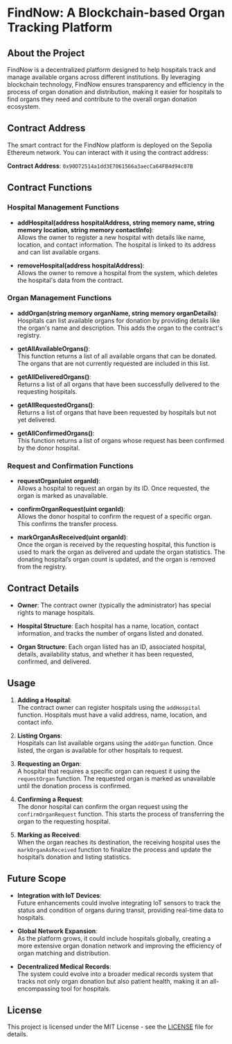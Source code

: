 # FindNow: A Blockchain-based Organ Tracking Platform

## About the Project
FindNow is a decentralized platform designed to help hospitals track and manage available organs across different institutions. By leveraging blockchain technology, FindNow ensures transparency and efficiency in the process of organ donation and distribution, making it easier for hospitals to find organs they need and contribute to the overall organ donation ecosystem.

## Contract Address
The smart contract for the FindNow platform is deployed on the Sepolia Ethereum network. You can interact with it using the contract address:

**Contract Address**: `0x90D72514a1dd3E7061566a3aecCa64FB4d94c07B`

## Contract Functions

### Hospital Management Functions

- **addHospital(address hospitalAddress, string memory name, string memory location, string memory contactInfo)**:  
  Allows the owner to register a new hospital with details like name, location, and contact information. The hospital is linked to its address and can list available organs.

- **removeHospital(address hospitalAddress)**:  
  Allows the owner to remove a hospital from the system, which deletes the hospital's data from the contract.

### Organ Management Functions

- **addOrgan(string memory organName, string memory organDetails)**:  
  Hospitals can list available organs for donation by providing details like the organ's name and description. This adds the organ to the contract's registry.

- **getAllAvailableOrgans()**:  
  This function returns a list of all available organs that can be donated. The organs that are not currently requested are included in this list.

- **getAllDeliveredOrgans()**:  
  Returns a list of all organs that have been successfully delivered to the requesting hospitals.

- **getAllRequestedOrgans()**:  
  Returns a list of organs that have been requested by hospitals but not yet delivered.

- **getAllConfirmedOrgans()**:  
  This function returns a list of organs whose request has been confirmed by the donor hospital.

### Request and Confirmation Functions

- **requestOrgan(uint organId)**:  
  Allows a hospital to request an organ by its ID. Once requested, the organ is marked as unavailable.

- **confirmOrganRequest(uint organId)**:  
  Allows the donor hospital to confirm the request of a specific organ. This confirms the transfer process.

- **markOrganAsReceived(uint organId)**:  
  Once the organ is received by the requesting hospital, this function is used to mark the organ as delivered and update the organ statistics. The donating hospital’s organ count is updated, and the organ is removed from the registry.

## Contract Details

- **Owner**: The contract owner (typically the administrator) has special rights to manage hospitals.
  
- **Hospital Structure**: Each hospital has a name, location, contact information, and tracks the number of organs listed and donated.

- **Organ Structure**: Each organ listed has an ID, associated hospital, details, availability status, and whether it has been requested, confirmed, and delivered.

## Usage

1. **Adding a Hospital**:  
   The contract owner can register hospitals using the `addHospital` function. Hospitals must have a valid address, name, location, and contact info.

2. **Listing Organs**:  
   Hospitals can list available organs using the `addOrgan` function. Once listed, the organ is available for other hospitals to request.

3. **Requesting an Organ**:  
   A hospital that requires a specific organ can request it using the `requestOrgan` function. The requested organ is marked as unavailable until the donation process is confirmed.

4. **Confirming a Request**:  
   The donor hospital can confirm the organ request using the `confirmOrganRequest` function. This starts the process of transferring the organ to the requesting hospital.

5. **Marking as Received**:  
   When the organ reaches its destination, the receiving hospital uses the `markOrganAsReceived` function to finalize the process and update the hospital’s donation and listing statistics.

## Future Scope

- **Integration with IoT Devices**:  
  Future enhancements could involve integrating IoT sensors to track the status and condition of organs during transit, providing real-time data to hospitals.

- **Global Network Expansion**:  
  As the platform grows, it could include hospitals globally, creating a more extensive organ donation network and improving the efficiency of organ matching and distribution.

- **Decentralized Medical Records**:  
  The system could evolve into a broader medical records system that tracks not only organ donation but also patient health, making it an all-encompassing tool for hospitals.

## License

This project is licensed under the MIT License - see the [LICENSE](LICENSE) file for details.
